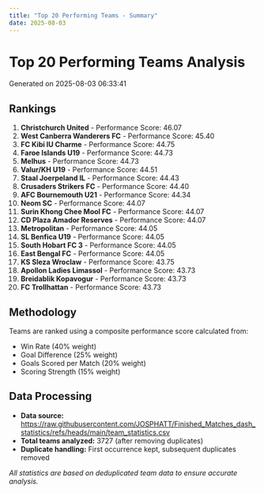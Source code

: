 ```yaml
---
title: "Top 20 Performing Teams - Summary"
date: 2025-08-03
---
```


# Top 20 Performing Teams Analysis

Generated on 2025-08-03 06:33:41

## Rankings

1. **Christchurch United** - Performance Score: 46.07
2. **West Canberra Wanderers FC** - Performance Score: 45.40
3. **FC Kibi IU Charme** - Performance Score: 44.75
4. **Faroe Islands U19** - Performance Score: 44.73
5. **Melhus** - Performance Score: 44.73
6. **Valur/KH U19** - Performance Score: 44.51
7. **Staal Joerpeland IL** - Performance Score: 44.43
8. **Crusaders Strikers FC** - Performance Score: 44.40
9. **AFC Bournemouth U21** - Performance Score: 44.34
10. **Neom SC** - Performance Score: 44.07
11. **Surin Khong Chee Mool FC** - Performance Score: 44.07
12. **CD Plaza Amador Reserves** - Performance Score: 44.07
13. **Metropolitan** - Performance Score: 44.05
14. **SL Benfica U19** - Performance Score: 44.05
15. **South Hobart FC 3** - Performance Score: 44.05
16. **East Bengal FC** - Performance Score: 44.05
17. **KS Sleza Wroclaw** - Performance Score: 43.75
18. **Apollon Ladies Limassol** - Performance Score: 43.73
19. **Breidablik Kopavogur** - Performance Score: 43.73
20. **FC Trollhattan** - Performance Score: 43.73

## Methodology

Teams are ranked using a composite performance score calculated from:
- Win Rate (40% weight)
- Goal Difference (25% weight)
- Goals Scored per Match (20% weight)
- Scoring Strength (15% weight)

## Data Processing

- **Data source:** https://raw.githubusercontent.com/JOSPHATT/Finished_Matches_dash_statistics/refs/heads/main/team_statistics.csv
- **Total teams analyzed:** 3727 (after removing duplicates)
- **Duplicate handling:** First occurrence kept, subsequent duplicates removed

*All statistics are based on deduplicated team data to ensure accurate analysis.*
